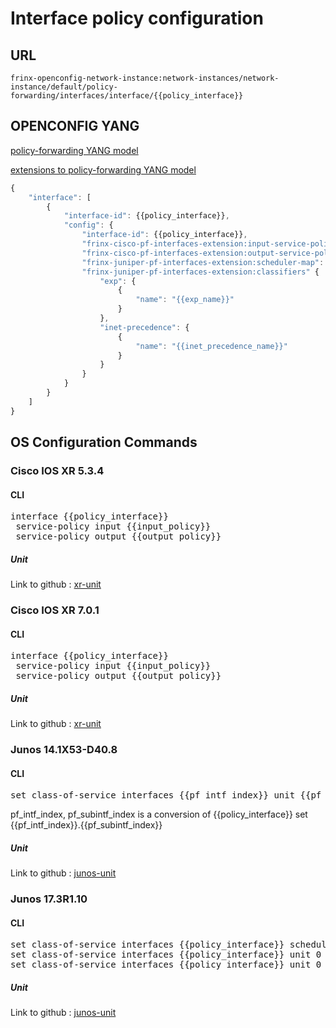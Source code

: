 # Interface policy configuration

## URL

```
frinx-openconfig-network-instance:network-instances/network-instance/default/policy-forwarding/interfaces/interface/{{policy_interface}}
```

## OPENCONFIG YANG

[policy-forwarding YANG model](https://github.com/FRINXio/openconfig/tree/master/policy-forwarding/src/main/yang)

[extensions to policy-forwarding YANG model](https://github.com/FRINXio/openconfig/tree/master/network-instance/src/main/yang)

```javascript
{
    "interface": [
        {
            "interface-id": {{policy_interface}},
            "config": {
                "interface-id": {{policy_interface}},
                "frinx-cisco-pf-interfaces-extension:input-service-policy": "{{input_policy}}",
                "frinx-cisco-pf-interfaces-extension:output-service-policy": "{{output_policy}}",
                "frinx-juniper-pf-interfaces-extension:scheduler-map": "{{sched_map_name}}",
                "frinx-juniper-pf-interfaces-extension:classifiers" {
                    "exp": {
                        {
                            "name": "{{exp_name}}"
                        }
                    },
                    "inet-precedence": {
                        {
                            "name": "{{inet_precedence_name}}"
                        }
                    }
                }
            }
        }
    ]
}
```

## OS Configuration Commands

### Cisco IOS XR 5.3.4

#### CLI

<pre>
interface {{policy_interface}}
 service-policy input {{input_policy}}
 service-policy output {{output_policy}}
</pre>

##### Unit

Link to github : [xr-unit](https://github.com/FRINXio/cli-units/tree/master/ios-xr/network-instance)

### Cisco IOS XR 7.0.1

#### CLI

<pre>
interface {{policy_interface}}
 service-policy input {{input_policy}}
 service-policy output {{output_policy}}
</pre>

##### Unit

Link to github : [xr-unit](https://github.com/FRINXio/unitopo-units/tree/master/xr/xr-7-network-instance-unit)

### Junos 14.1X53-D40.8

#### CLI

<pre>
set class-of-service interfaces {{pf_intf_index}} unit {{pf_subintf_index}} classifiers inet-precedence {{inet_precedence_name}}
</pre>

pf_intf_index, pf_subintf_index is a conversion of {{policy_interface}} set {{pf_intf_index}}.{{pf_subintf_index}}

##### Unit

Link to github : [junos-unit](https://github.com/FRINXio/cli-units/tree/master/junos/policy-forwarding)

### Junos 17.3R1.10

#### CLI

<pre>
set class-of-service interfaces {{policy_interface}} scheduler-map {{sched_map_name}}
set class-of-service interfaces {{policy_interface}} unit 0 classifiers exp {{exp_name}}
set class-of-service interfaces {{policy_interface}} unit 0 classifiers inet-precedence {{inet_precedence_name}}
</pre>

##### Unit

Link to github : [junos-unit](https://github.com/FRINXio/unitopo-units/tree/master/junos/junos-17/junos-17-policy-forwarding-unit)
